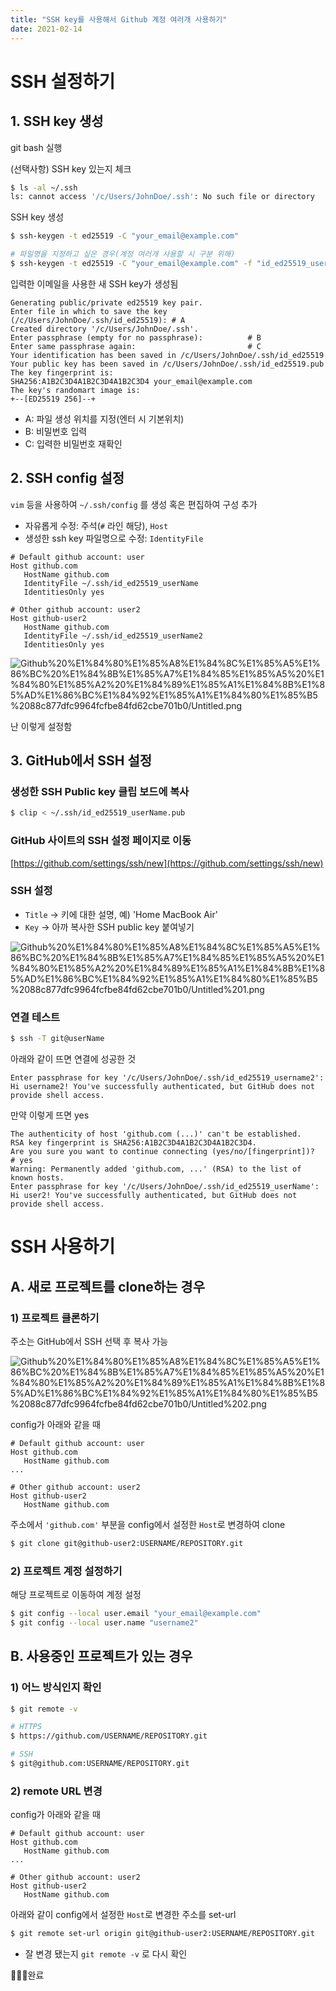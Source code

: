 ```yaml
---
title: "SSH key를 사용해서 Github 계정 여러개 사용하기"
date: 2021-02-14
---
```




# SSH 설정하기

## 1. SSH key 생성

git bash 실행

(선택사항) SSH key 있는지 체크

```bash
$ ls -al ~/.ssh
ls: cannot access '/c/Users/JohnDoe/.ssh': No such file or directory
```

SSH key 생성

```bash
$ ssh-keygen -t ed25519 -C "your_email@example.com"

# 파일명을 지정하고 싶은 경우(계정 여러개 사용할 시 구분 위해)
$ ssh-keygen -t ed25519 -C "your_email@example.com" -f "id_ed25519_userName"
```

입력한 이메일을 사용한 새 SSH key가 생성됨

```
Generating public/private ed25519 key pair.
Enter file in which to save the key (/c/Users/JohnDoe/.ssh/id_ed25519): # A
Created directory '/c/Users/JohnDoe/.ssh'.
Enter passphrase (empty for no passphrase):          # B
Enter same passphrase again:                         # C
Your identification has been saved in /c/Users/JohnDoe/.ssh/id_ed25519
Your public key has been saved in /c/Users/JohnDoe/.ssh/id_ed25519.pub
The key fingerprint is:
SHA256:A1B2C3D4A1B2C3D4A1B2C3D4 your_email@example.com
The key's randomart image is:
+--[ED25519 256]--+
```

- A: 파일 생성 위치를 지정(엔터 시 기본위치)
- B: 비밀번호 입력
- C: 입력한 비밀번호 재확인

## 2. SSH config 설정

`vim` 등을 사용하여 `~/.ssh/config` 를 생성 혹은 편집하여 구성 추가

- 자유롭게 수정: 주석(`#` 라인 해당), `Host`
- 생성한 ssh key 파일명으로 수정: `IdentityFile`

```
# Default github account: user
Host github.com
   HostName github.com
   IdentityFile ~/.ssh/id_ed25519_userName
   IdentitiesOnly yes
   
# Other github account: user2
Host github-user2
   HostName github.com
   IdentityFile ~/.ssh/id_ed25519_userName2
   IdentitiesOnly yes
```

![Github%20%E1%84%80%E1%85%A8%E1%84%8C%E1%85%A5%E1%86%BC%20%E1%84%8B%E1%85%A7%E1%84%85%E1%85%A5%20%E1%84%80%E1%85%A2%20%E1%84%89%E1%85%A1%E1%84%8B%E1%85%AD%E1%86%BC%E1%84%92%E1%85%A1%E1%84%80%E1%85%B5%2088c877dfc9964fcfbe84fd62cbe701b0/Untitled.png](Github%20%E1%84%80%E1%85%A8%E1%84%8C%E1%85%A5%E1%86%BC%20%E1%84%8B%E1%85%A7%E1%84%85%E1%85%A5%20%E1%84%80%E1%85%A2%20%E1%84%89%E1%85%A1%E1%84%8B%E1%85%AD%E1%86%BC%E1%84%92%E1%85%A1%E1%84%80%E1%85%B5%2088c877dfc9964fcfbe84fd62cbe701b0/Untitled.png)

난 이렇게 설정함

## 3. GitHub에서 SSH 설정

### 생성한 SSH Public key 클립 보드에 복사

```bash
$ clip < ~/.ssh/id_ed25519_userName.pub
```

### GitHub 사이트의 SSH 설정 페이지로 이동
[https://github.com/settings/ssh/new](https://github.com/settings/ssh/new)

### SSH 설정

- `Title` → 키에 대한 설명, 예) 'Home MacBook Air'
- `Key` → 아까 복사한 SSH public key 붙여넣기

![Github%20%E1%84%80%E1%85%A8%E1%84%8C%E1%85%A5%E1%86%BC%20%E1%84%8B%E1%85%A7%E1%84%85%E1%85%A5%20%E1%84%80%E1%85%A2%20%E1%84%89%E1%85%A1%E1%84%8B%E1%85%AD%E1%86%BC%E1%84%92%E1%85%A1%E1%84%80%E1%85%B5%2088c877dfc9964fcfbe84fd62cbe701b0/Untitled%201.png](Github%20%E1%84%80%E1%85%A8%E1%84%8C%E1%85%A5%E1%86%BC%20%E1%84%8B%E1%85%A7%E1%84%85%E1%85%A5%20%E1%84%80%E1%85%A2%20%E1%84%89%E1%85%A1%E1%84%8B%E1%85%AD%E1%86%BC%E1%84%92%E1%85%A1%E1%84%80%E1%85%B5%2088c877dfc9964fcfbe84fd62cbe701b0/Untitled%201.png)

### 연결 테스트

```bash
$ ssh -T git@userName
```

아래와 같이 뜨면 연결에 성공한 것

```
Enter passphrase for key '/c/Users/JohnDoe/.ssh/id_ed25519_username2':
Hi username2! You've successfully authenticated, but GitHub does not provide shell access.
```

만약 이렇게 뜨면 yes

```
The authenticity of host 'github.com (...)' can't be established.
RSA key fingerprint is SHA256:A1B2C3D4A1B2C3D4A1B2C3D4.
Are you sure you want to continue connecting (yes/no/[fingerprint])?   # yes
Warning: Permanently added 'github.com, ...' (RSA) to the list of known hosts.
Enter passphrase for key '/c/Users/JohnDoe/.ssh/id_ed25519_userName':
Hi user2! You've successfully authenticated, but GitHub does not provide shell access.
```



# SSH 사용하기

## A. 새로 프로젝트를 clone하는 경우

### 1) 프로젝트 클론하기

주소는 GitHub에서 SSH 선택 후 복사 가능

![Github%20%E1%84%80%E1%85%A8%E1%84%8C%E1%85%A5%E1%86%BC%20%E1%84%8B%E1%85%A7%E1%84%85%E1%85%A5%20%E1%84%80%E1%85%A2%20%E1%84%89%E1%85%A1%E1%84%8B%E1%85%AD%E1%86%BC%E1%84%92%E1%85%A1%E1%84%80%E1%85%B5%2088c877dfc9964fcfbe84fd62cbe701b0/Untitled%202.png](Github%20%E1%84%80%E1%85%A8%E1%84%8C%E1%85%A5%E1%86%BC%20%E1%84%8B%E1%85%A7%E1%84%85%E1%85%A5%20%E1%84%80%E1%85%A2%20%E1%84%89%E1%85%A1%E1%84%8B%E1%85%AD%E1%86%BC%E1%84%92%E1%85%A1%E1%84%80%E1%85%B5%2088c877dfc9964fcfbe84fd62cbe701b0/Untitled%202.png)

config가 아래와 같을 때

```
# Default github account: user
Host github.com
   HostName github.com
...
   
# Other github account: user2
Host github-user2
   HostName github.com
```

주소에서  `'github.com'`  부분을 config에서 설정한 `Host`로 변경하여 clone

```bash
$ git clone git@github-user2:USERNAME/REPOSITORY.git
```

### 2) 프로젝트 계정 설정하기

해당 프로젝트로 이동하여 계정 설정

```bash
$ git config --local user.email "your_email@example.com"
$ git config --local user.name "username2"
```

## B. 사용중인 프로젝트가 있는 경우

### 1) 어느 방식인지 확인

```bash
$ git remote -v
```

```bash
# HTTPS
$ https://github.com/USERNAME/REPOSITORY.git

# SSH
$ git@github.com:USERNAME/REPOSITORY.git
```

### 2) remote URL 변경

config가 아래와 같을 때

```
# Default github account: user
Host github.com
   HostName github.com
...
   
# Other github account: user2
Host github-user2
   HostName github.com
```

아래와 같이 config에서 설정한 `Host`로 변경한 주소를 set-url

```bash
$ git remote set-url origin git@github-user2:USERNAME/REPOSITORY.git
```

- 잘 변경 됐는지 `git remote -v` 로 다시 확인

🎉🎉🎉완료

